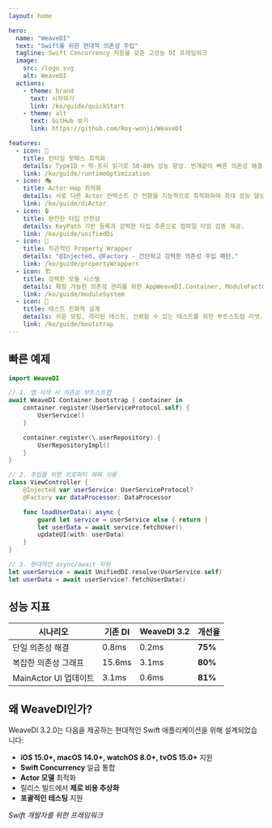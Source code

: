 ```yaml
---
layout: home

hero:
  name: "WeaveDI"
  text: "Swift를 위한 현대적 의존성 주입"
  tagline: Swift Concurrency 지원을 갖춘 고성능 DI 프레임워크
  image:
    src: /logo.svg
    alt: WeaveDI
  actions:
    - theme: brand
      text: 시작하기
      link: /ko/guide/quickStart
    - theme: alt
      text: GitHub 보기
      link: https://github.com/Roy-wonji/WeaveDI

features:
  - icon: 🚀
    title: 런타임 핫패스 최적화
    details: TypeID + 락-프리 읽기로 50-80% 성능 향상. 번개같이 빠른 의존성 해결.
    link: /ko/guide/runtimeOptimization
  - icon: 🎭
    title: Actor Hop 최적화
    details: 서로 다른 Actor 컨텍스트 간 전환을 지능적으로 최적화하여 최대 성능 달성.
    link: /ko/guide/diActor
  - icon: 🔒
    title: 완전한 타입 안전성
    details: KeyPath 기반 등록과 강력한 타입 추론으로 컴파일 타임 검증 제공.
    link: /ko/guide/unifiedDi
  - icon: 📝
    title: 직관적인 Property Wrapper
    details: "@Injected, @Factory - 간단하고 강력한 의존성 주입 패턴."
    link: /ko/guide/propertyWrappers
  - icon: 🏗️
    title: 강력한 모듈 시스템
    details: 확장 가능한 의존성 관리를 위한 AppWeaveDI.Container, ModuleFactory, Container.
    link: /ko/guide/moduleSystem
  - icon: 🧪
    title: 테스트 친화적 설계
    details: 쉬운 모킹, 격리된 테스트, 신뢰할 수 있는 테스트를 위한 부트스트랩 리셋.
    link: /ko/guide/bootstrap
---
```


## 빠른 예제

```swift
import WeaveDI

// 1. 앱 시작 시 의존성 부트스트랩
await WeaveDI.Container.bootstrap { container in
    container.register(UserServiceProtocol.self) {
        UserService()
    }

    container.register(\.userRepository) {
        UserRepositoryImpl()
    }
}

// 2. 주입을 위한 프로퍼티 래퍼 사용
class ViewController {
    @Injected var userService: UserServiceProtocol?
    @Factory var dataProcessor: DataProcessor

    func loadUserData() async {
        guard let service = userService else { return }
        let userData = await service.fetchUser()
        updateUI(with: userData)
    }
}

// 3. 현대적인 async/await 지원
let userService = await UnifiedDI.resolve(UserService.self)
let userData = await userService?.fetchUserData()
```

## 성능 지표

| 시나리오 | 기존 DI | WeaveDI 3.2 | 개선율 |
|---------|--------|-------------|--------|
| 단일 의존성 해결 | 0.8ms | 0.2ms | **75%** |
| 복잡한 의존성 그래프 | 15.6ms | 3.1ms | **80%** |
| MainActor UI 업데이트 | 3.1ms | 0.6ms | **81%** |

## 왜 WeaveDI인가?

WeaveDI 3.2.0는 다음을 제공하는 현대적인 Swift 애플리케이션을 위해 설계되었습니다:

- **iOS 15.0+, macOS 14.0+, watchOS 8.0+, tvOS 15.0+** 지원
- **Swift Concurrency** 일급 통합
- **Actor 모델** 최적화
- 릴리스 빌드에서 **제로 비용 추상화**
- **포괄적인 테스팅** 지원

*Swift 개발자를 위한 프레임워크*
